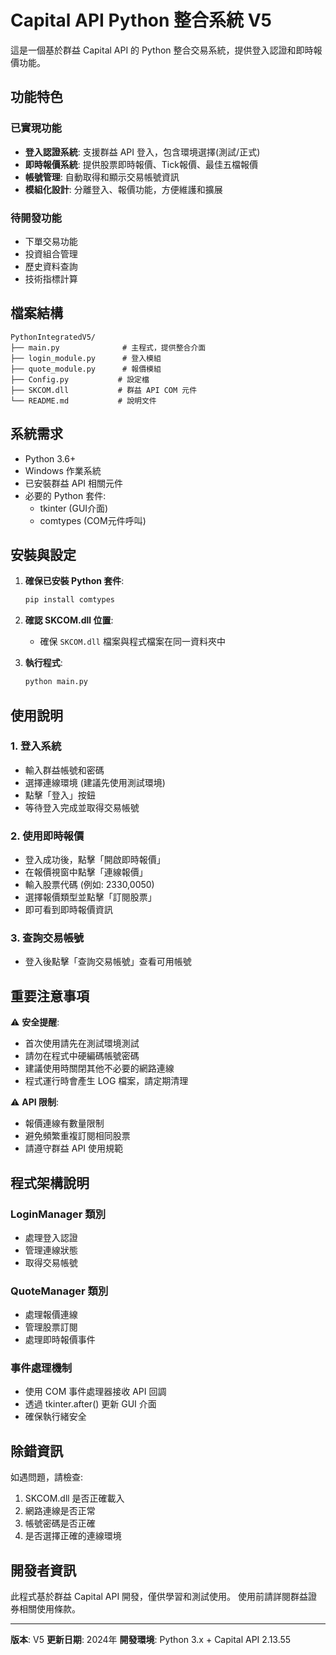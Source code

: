 # Capital API Python 整合系統 V5

這是一個基於群益 Capital API 的 Python 整合交易系統，提供登入認證和即時報價功能。

## 功能特色

### 已實現功能
- **登入認證系統**: 支援群益 API 登入，包含環境選擇(測試/正式)
- **即時報價系統**: 提供股票即時報價、Tick報價、最佳五檔報價
- **帳號管理**: 自動取得和顯示交易帳號資訊
- **模組化設計**: 分離登入、報價功能，方便維護和擴展

### 待開發功能
- 下單交易功能
- 投資組合管理
- 歷史資料查詢
- 技術指標計算

## 檔案結構

```
PythonIntegratedV5/
├── main.py              # 主程式，提供整合介面
├── login_module.py      # 登入模組
├── quote_module.py      # 報價模組
├── Config.py           # 設定檔
├── SKCOM.dll           # 群益 API COM 元件
└── README.md           # 說明文件
```

## 系統需求

- Python 3.6+
- Windows 作業系統
- 已安裝群益 API 相關元件
- 必要的 Python 套件:
  - tkinter (GUI介面)
  - comtypes (COM元件呼叫)

## 安裝與設定

1. **確保已安裝 Python 套件**:
   ```bash
   pip install comtypes
   ```

2. **確認 SKCOM.dll 位置**:
   - 確保 `SKCOM.dll` 檔案與程式檔案在同一資料夾中

3. **執行程式**:
   ```bash
   python main.py
   ```

## 使用說明

### 1. 登入系統
- 輸入群益帳號和密碼
- 選擇連線環境 (建議先使用測試環境)
- 點擊「登入」按鈕
- 等待登入完成並取得交易帳號

### 2. 使用即時報價
- 登入成功後，點擊「開啟即時報價」
- 在報價視窗中點擊「連線報價」
- 輸入股票代碼 (例如: 2330,0050)
- 選擇報價類型並點擊「訂閱股票」
- 即可看到即時報價資訊

### 3. 查詢交易帳號
- 登入後點擊「查詢交易帳號」查看可用帳號

## 重要注意事項

⚠️ **安全提醒**:
- 首次使用請先在測試環境測試
- 請勿在程式中硬編碼帳號密碼
- 建議使用時關閉其他不必要的網路連線
- 程式運行時會產生 LOG 檔案，請定期清理

⚠️ **API 限制**:
- 報價連線有數量限制
- 避免頻繁重複訂閱相同股票
- 請遵守群益 API 使用規範

## 程式架構說明

### LoginManager 類別
- 處理登入認證
- 管理連線狀態
- 取得交易帳號

### QuoteManager 類別
- 處理報價連線
- 管理股票訂閱
- 處理即時報價事件

### 事件處理機制
- 使用 COM 事件處理器接收 API 回調
- 透過 tkinter.after() 更新 GUI 介面
- 確保執行緒安全

## 除錯資訊

如遇問題，請檢查:
1. SKCOM.dll 是否正確載入
2. 網路連線是否正常
3. 帳號密碼是否正確
4. 是否選擇正確的連線環境

## 開發者資訊

此程式基於群益 Capital API 開發，僅供學習和測試使用。
使用前請詳閱群益證券相關使用條款。

---

**版本**: V5
**更新日期**: 2024年
**開發環境**: Python 3.x + Capital API 2.13.55